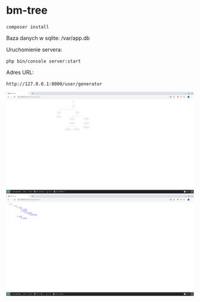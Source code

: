 # bm-tree

```
composer install
```

Baza danych w sqlite: /var/app.db

Uruchomienie servera:

```
php bin/console server:start
```

Adres URL:
```
http://127.0.0.1:8000/user/generator
```

![Alt text](printscreen.png?raw=true "Printscreen")
![Alt text](screen2.png?raw=true "Printscreen 2")
